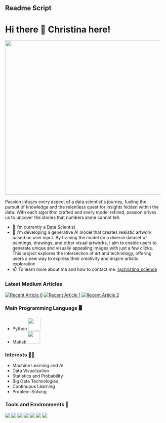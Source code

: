 ## Readme Script 


# Hi there 👋 Christina here!

<p align="center">
  <img src="https://media.licdn.com/dms/image/D4E12AQHmt2HavWsIoQ/article-cover_image-shrink_720_1280/0/1697380698315?e=2147483647&v=beta&t=nxMyxvVygfMhi3TSsv_8UCsSQykVDA77ps2rjAA4_ko" height="500px" width="1000px">
</p>
<p>
Passion infuses every aspect of a data scientist's journey, fueling the pursuit of knowledge and the relentless quest for insights hidden within the data. With each algorithm crafted and every model refined, passion drives us to uncover the stories that numbers alone cannot tell.
</p>  

- 🌱 I’m currently a Data Scientist
- 🔭 I'm developing a generative AI model that creates realistic artwork based on user input. By training the model on a diverse dataset of paintings, drawings, and other visual artworks, I aim to enable users to generate unique and visually appealing images with just a few clicks. This project explores the intersection of art and technology, offering users a new way to express their creativity and inspire artistic exploration
- 📫 To learn more about me and how to contact me: <a href="https://www.linkedin.com/in/ng-lan-anh/">@christina_science</a>

### Latest Medium Articles

<a target="_blank" href="https://github-readme-medium-recent-article.vercel.app/medium/@sargupta93/0"><img src="https://github-readme-medium-recent-article.vercel.app/medium/@sargupta93/0" alt="Recent Article 0"></a>
<a target="_blank" href="https://github-readme-medium-recent-article.vercel.app/medium/@sargupta93/1"><img src="https://github-readme-medium-recent-article.vercel.app/medium/@sargupta93/1" alt="Recent Article 1"></a>
<a target="_blank" href="https://github-readme-medium-recent-article.vercel.app/medium/@sargupta93/2"><img src="https://github-readme-medium-recent-article.vercel.app/medium/@sargupta93/2" alt="Recent Article 2"></a>

### Main Programming Language :desktop_computer: 
- Python <img src="https://user-images.githubusercontent.com/28517335/102723536-9f979480-432e-11eb-8552-fdb39e939362.png" width="40px">
- Matlab <img src="https://encrypted-tbn0.gstatic.com/images?q=tbn:ANd9GcSjLXDsMKPOyRHhFYAaHxTKmrqxdJvvgQtcsA&s" width="40px">

### Interests 👨‍💻
- Machine Learning and AI
- Data Visualization
- Statistics and Probability
- Big Data Technologies
- Continuous Learning
- Problem-Solving

### Tools and Environments 🔧
<p>
<img src="https://img.shields.io/badge/OS-Windows-organge?logo=Windows">
<img src="https://img.shields.io/badge/OS-Linux-organge?logo=Linux">
<img src="https://img.shields.io/badge/OS-Chrome-organge?logo=Chrome">
<img src="https://img.shields.io/badge/Editor-VSCode-green?logo=Visual%20Studio%20Code">
<img src="https://img.shields.io/badge/Cloud-Azure-green?logo=Microsoft%20Azure">
<img src="https://img.shields.io/badge/Library-scikit-red">
<img src="https://img.shields.io/badge/Library-Tensorflow-red?logo=Tensorflow">
</a>
</p>





